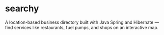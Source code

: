 # searchy
A location-based business directory built with Java Spring and Hibernate — find services like restaurants, fuel pumps, and shops on an interactive map.
